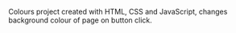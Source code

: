 Colours project created with HTML, CSS and JavaScript, changes background colour of page on button click.
